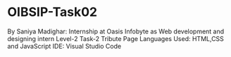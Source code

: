 # OIBSIP-Task02
By Saniya Madighar: 
Internship at Oasis Infobyte as Web development and designing intern
Level-2 Task-2
Tribute Page
Languages Used: HTML,CSS and JavaScript 
IDE: Visual Studio Code
